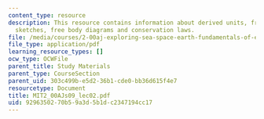 ```yaml
---
content_type: resource
description: This resource contains information about derived units, free body diagrams,
  sketches, free body diagrams and conservation laws.
file: /media/courses/2-00aj-exploring-sea-space-earth-fundamentals-of-engineering-design-spring-2009/9296350270b59a3d5b1dc2347194cc17_MIT2_00AJs09_lec02.pdf
file_type: application/pdf
learning_resource_types: []
ocw_type: OCWFile
parent_title: Study Materials
parent_type: CourseSection
parent_uid: 303c499b-e5d2-36b1-cde0-bb36d615f4e7
resourcetype: Document
title: MIT2_00AJs09_lec02.pdf
uid: 92963502-70b5-9a3d-5b1d-c2347194cc17
---
```

